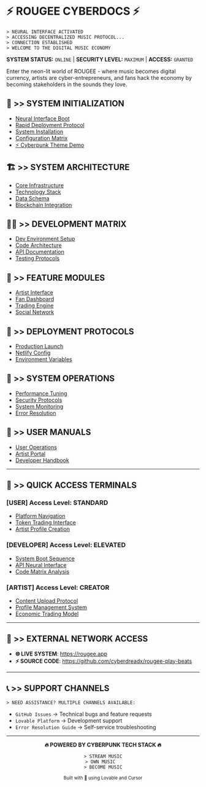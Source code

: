 # ⚡ ROUGEE CYBERDOCS ⚡

```
> NEURAL INTERFACE ACTIVATED
> ACCESSING DECENTRALIZED MUSIC PROTOCOL...
> CONNECTION ESTABLISHED
> WELCOME TO THE DIGITAL MUSIC ECONOMY
```

**SYSTEM STATUS:** `ONLINE` | **SECURITY LEVEL:** `MAXIMUM` | **ACCESS:** `GRANTED`

Enter the neon-lit world of ROUGEE - where music becomes digital currency, artists are cyber-entrepreneurs, and fans hack the economy by becoming stakeholders in the sounds they love.

## 🚀 >> SYSTEM INITIALIZATION

* [Neural Interface Boot](getting-started/introduction.md)
* [Rapid Deployment Protocol](getting-started/quick-start.md)
* [System Installation](getting-started/installation.md)
* [Configuration Matrix](getting-started/configuration.md)
* [⚡ Cyberpunk Theme Demo](cyberpunk-demo.md)

## 🏗️ >> SYSTEM ARCHITECTURE

* [Core Infrastructure](architecture/overview.md)
* [Technology Stack](architecture/tech-stack.md)
* [Data Schema](architecture/database-schema.md)
* [Blockchain Integration](architecture/web3-integration.md)

## 👨‍💻 >> DEVELOPMENT MATRIX

* [Dev Environment Setup](development/setup.md)
* [Code Architecture](development/code-structure.md)
* [API Documentation](development/api-reference.md)
* [Testing Protocols](development/testing.md)

## 🎨 >> FEATURE MODULES

* [Artist Interface](features/artist-features.md)
* [Fan Dashboard](features/fan-features.md)
* [Trading Engine](features/trading-system.md)
* [Social Network](features/social-features.md)

## 🚀 >> DEPLOYMENT PROTOCOLS

* [Production Launch](deployment/production.md)
* [Netlify Config](deployment/netlify.md)
* [Environment Variables](deployment/environment.md)

## 🔧 >> SYSTEM OPERATIONS

* [Performance Tuning](operations/performance.md)
* [Security Protocols](operations/security.md)
* [System Monitoring](operations/monitoring.md)
* [Error Resolution](operations/troubleshooting.md)

## 📖 >> USER MANUALS

* [User Operations](guides/user-guide.md)
* [Artist Portal](guides/artist-guide.md)
* [Developer Handbook](guides/developer-guide.md)

---

## 🎯 >> QUICK ACCESS TERMINALS

### [USER] Access Level: STANDARD
- [Platform Navigation](guides/user-guide.md)
- [Token Trading Interface](features/trading-system.md)
- [Artist Profile Creation](guides/artist-guide.md)

### [DEVELOPER] Access Level: ELEVATED
- [System Boot Sequence](getting-started/quick-start.md)
- [API Neural Interface](development/api-reference.md)
- [Code Matrix Analysis](development/code-structure.md)

### [ARTIST] Access Level: CREATOR
- [Content Upload Protocol](guides/artist-guide.md)
- [Profile Management System](features/artist-features.md)
- [Economic Trading Model](features/trading-system.md)

---

## 🔗 >> EXTERNAL NETWORK ACCESS

- **🌐 LIVE SYSTEM**: https://rougee.app
- **⚡ SOURCE CODE**: https://github.com/cyberdreadx/rougee-play-beats

---

## 📞 >> SUPPORT CHANNELS

```
> NEED ASSISTANCE? MULTIPLE CHANNELS AVAILABLE:
```

- `GitHub Issues` → Technical bugs and feature requests
- `Lovable Platform` → Development support
- `Error Resolution Guide` → Self-service troubleshooting

---

<div align="center">
  <strong>🔥 POWERED BY CYBERPUNK TECH STACK 🔥</strong>
  
  <br>
  
  ```
  > STREAM MUSIC
  > OWN MUSIC  
  > BECOME MUSIC
  ```
  
  <sub>Built with 💚 using Lovable and Cursor</sub>
</div>
